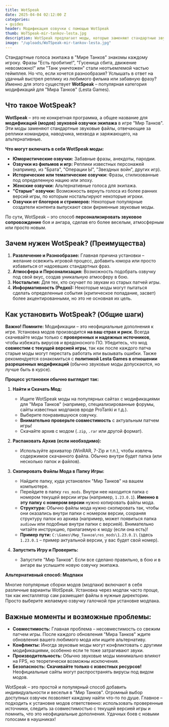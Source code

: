 ```yaml
---
title: WotSpeak
date: 2025-04-04 02:12:00 Z
categories:
- guides
header: Модификация озвучки с помощью WotSpeak
thumb: WoTSpeak-mir-tankov-lesta.jpg
description: WotSpeak предлагает моды, которые заменяют стандартные звуковые файлы в Мир танков, отвечающие за реплики в игре. Установите озвучку из фильмов, от блогеров или...
image: "/uploads/WoTSpeak-mir-tankov-lesta.jpg"
---
```


Стандартные голоса экипажа в "Мире Танков" знакомы каждому игроку. Фразы "Есть пробитие!", "Гусеница сбита, движение невозможно!" или "Танк уничтожен" стали неотъемлемой частью геймплея. Но что, если хочется разнообразия? Услышать в ответ на удачный выстрел реплику из любимого фильма или забавную фразу? Именно для этого существует **WotSpeak** – популярная категория модификаций для "Мира Танков" (Lesta Games).

## Что такое WotSpeak?

**WotSpeak** – это не конкретная программа, а общее название для **модификаций (модов) звуковой озвучки экипажа** в игре "Мир Танков". Эти моды заменяют стандартные звуковые файлы, отвечающие за реплики командира, наводчика, мехвода и заряжающего, на альтернативные.

**Что могут включать в себя WotSpeak моды:**

*   **Юмористические озвучки:** Забавные фразы, анекдоты, пародии.
*   **Озвучки из фильмов и игр:** Реплики известных персонажей (например, из "Брата", "Операции Ы", "Звездных войн", других игр).
*   **Исторические или тематические озвучки:** Фразы, стилизованные под определенную нацию или эпоху.
*   **Женские озвучки:** Альтернативные голоса для экипажа.
*   **"Старые" озвучки:** Возможность вернуть голоса из более ранних версий игры, по которым ностальгируют некоторые игроки.
*   **Озвучки от блогеров и стримеров:** Некоторые популярные создатели контента выпускают свои фирменные звуковые моды.

По сути, WotSpeak – это способ **персонализировать звуковое сопровождение** боя и ангара, сделав его более веселым, атмосферным или просто новым.

## Зачем нужен WotSpeak? (Преимущества)

1.  **Развлечение и Разнообразие:** Главная причина установки – желание освежить игровой процесс, добавить юмора или просто избавиться от надоевших стандартных фраз.
2.  **Атмосфера и Персонализация:** Возможность подобрать озвучку под свой вкус, создав уникальную атмосферу в бою.
3.  **Ностальгия:** Для тех, кто скучает по звукам из старых патчей игры.
4.  **Информативность (Редко):** Некоторые моды могут пытаться сделать определенные события (критическое попадание, засвет) более акцентированными, но это не основная их цель.

## Как установить WotSpeak? (Общие шаги)

**Важно! Помните:** Модификации – это неофициальные дополнения к игре. Установка модов производится **на ваш страх и риск**. Всегда скачивайте моды только с **проверенных и надежных источников**, чтобы избежать вирусов и вредоносного ПО. Убедитесь, что мод **совместим с текущей версией игры**, так как после каждого патча старые моды могут перестать работать или вызывать ошибки. Также рекомендуется ознакомиться с **политикой Lesta Games в отношении разрешенных модификаций** (обычно звуковые моды допускаются, но лучше быть в курсе).

**Процесс установки обычно выглядит так:**

1.  **Найти и Скачать Мод:**
    *   Ищите WotSpeak моды на популярных сайтах с модификациями для "Мира Танков" (например, специализированные форумы, сайты известных модпаков вроде ProTanki и т.д.).
    *   Выберите понравившуюся озвучку.
    *   **Внимательно проверьте совместимость** с актуальным патчем игры!
    *   Скачайте архив с модом (`.zip`, `.rar` или другой формат).

2.  **Распаковать Архив (если необходимо):**
    *   Используйте архиватор (WinRAR, 7-Zip и т.п.), чтобы извлечь содержимое скачанного файла. Обычно внутри будет папка (или несколько папок и файлов).

3.  **Скопировать Файлы Мода в Папку Игры:**
    *   Найдите папку, куда установлен "Мир Танков" на вашем компьютере.
    *   Перейдите в папку `res_mods`. Внутри нее находится папка с номером текущей версии игры (например, `1.23.0.1`). **Именно в эту папку с номером версии** нужно копировать файлы мода.
    *   **Структура:** Обычно файлы мода нужно скопировать так, чтобы они оказались внутри папки с номером версии, сохраняя структуру папок из архива (например, может появиться папка `audioww` или подобные внутри папки с версией). Внимательно читайте инструкцию, прилагаемую к моду (если она есть)!
    *   **Пример пути:** `C:\Games\Мир_Танков\res_mods\1.23.0.1\` (здесь `1.23.0.1` – пример актуальной версии, у вас будет свой номер).

4.  **Запустить Игру и Проверить:**
    *   Запустите "Мир Танков". Если все сделано правильно, в бою и в ангаре вы услышите новую озвучку экипажа.

**Альтернативный способ: Модпаки**

Многие популярные сборки модов (модпаки) включают в себя различные варианты WotSpeak. Установка через модпак часто проще, так как инсталлятор сам размещает файлы в нужные директории. Просто выберите желаемую озвучку галочкой при установке модпака.

## Важные моменты и возможные проблемы:

*   **Совместимость:** Главная проблема – несовместимость со свежим патчем игры. После каждого обновления "Мира Танков" ждите обновления вашего любимого мода или ищите альтернативу.
*   **Конфликты:** Иногда звуковые моды могут конфликтовать с другими модификациями, особенно если те тоже затрагивают звуки.
*   **Производительность:** Обычно звуковые моды минимально влияют на FPS, но теоретически возможны исключения.
*   **Безопасность:** **Скачивайте только с известных ресурсов!** Неофициальные сайты могут распространять вирусы под видом модов.


WotSpeak – это простой и популярный способ добавить индивидуальности и веселья в "Мир Танков". Огромный выбор доступных озвучек позволяет каждому найти что-то по душе. Главное – подходить к установке модов ответственно: использовать проверенные источники, следить за совместимостью с текущей версией игры и помнить, что это неофициальные дополнения. Удачных боев с новыми голосами в наушниках!